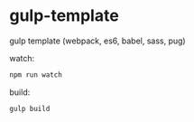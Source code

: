 # gulp-template
gulp template (webpack, es6, babel, sass, pug)

watch: 
```JavaScript
npm run watch
```
build:
```JavaScript
gulp build
```